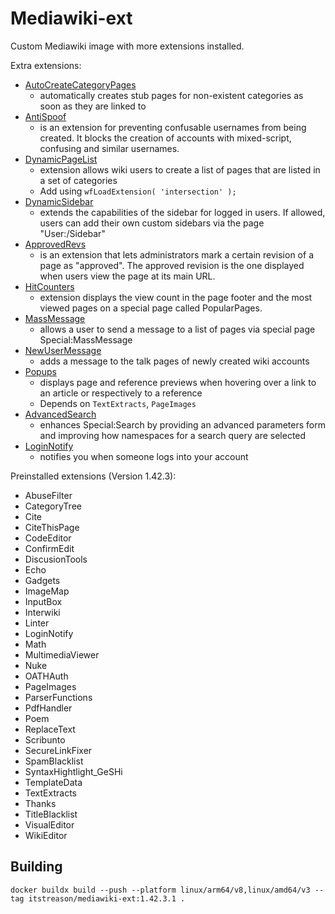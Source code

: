 # Mediawiki-ext

Custom Mediawiki image with more extensions installed.

Extra extensions:
- [AutoCreateCategoryPages](https://www.mediawiki.org/wiki/Extension:Auto_Create_Category_Pages)
  - automatically creates stub pages for non-existent categories as soon as they are linked to
- [AntiSpoof](https://www.mediawiki.org/wiki/Extension:AntiSpoof)
  - is an extension for preventing confusable usernames from being created. It blocks the creation of accounts with mixed-script, confusing and similar usernames.
- [DynamicPageList](https://www.mediawiki.org/wiki/Extension:DynamicPageList_(Wikimedia))
  - extension allows wiki users to create a list of pages that are listed in a set of categories
  - Add using `wfLoadExtension( 'intersection' );`
- [DynamicSidebar](https://www.mediawiki.org/wiki/Extension:DynamicSidebar)
  - extends the capabilities of the sidebar for logged in users. If allowed, users can add their own custom sidebars via the page "User:<username>/Sidebar"
- [ApprovedRevs](https://www.mediawiki.org/wiki/Extension:Approved_Revs)
  - is an extension that lets administrators mark a certain revision of a page as "approved". The approved revision is the one displayed when users view the page at its main URL.
- [HitCounters](https://www.mediawiki.org/wiki/Extension:HitCounters)
  - extension displays the view count in the page footer and the most viewed pages on a special page called PopularPages.
- [MassMessage](https://www.mediawiki.org/wiki/Extension:MassMessage)
  - allows a user to send a message to a list of pages via special page Special:MassMessage
- [NewUserMessage](https://www.mediawiki.org/wiki/Extension:NewUserMessage)
  - adds a message to the talk pages of newly created wiki accounts
- [Popups](https://www.mediawiki.org/wiki/Extension:Popups)
  - displays page and reference previews when hovering over a link to an article or respectively to a reference
  - Depends on `TextExtracts`, `PageImages`
- [AdvancedSearch](https://www.mediawiki.org/wiki/Extension:AdvancedSearch)
  - enhances Special:Search by providing an advanced parameters form and improving how namespaces for a search query are selected
- [LoginNotify](https://www.mediawiki.org/wiki/Extension:LoginNotify)
  - notifies you when someone logs into your account

Preinstalled extensions (Version 1.42.3):
- AbuseFilter
- CategoryTree
- Cite
- CiteThisPage
- CodeEditor
- ConfirmEdit
- DiscusionTools
- Echo
- Gadgets
- ImageMap
- InputBox
- Interwiki
- Linter
- LoginNotify
- Math
- MultimediaViewer
- Nuke
- OATHAuth
- PageImages
- ParserFunctions
- PdfHandler
- Poem
- ReplaceText
- Scribunto
- SecureLinkFixer
- SpamBlacklist
- SyntaxHightlight_GeSHi
- TemplateData
- TextExtracts
- Thanks
- TitleBlacklist
- VisualEditor
- WikiEditor


## Building

```shell
docker buildx build --push --platform linux/arm64/v8,linux/amd64/v3 --tag itstreason/mediawiki-ext:1.42.3.1 .
```

